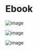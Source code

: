 # Ebook

![image](https://user-images.githubusercontent.com/83360628/116506399-cec0a280-a8da-11eb-8d95-63aedc621533.png)

![image](https://user-images.githubusercontent.com/83360628/116506423-da13ce00-a8da-11eb-999a-0f8ccfb7fa98.png)

![image](https://user-images.githubusercontent.com/83360628/116506438-e26c0900-a8da-11eb-93ff-4606219d9619.png)



